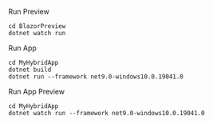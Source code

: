 Run Preview
```
cd BlazorPreview
dotnet watch run
```

Run App
```
cd MyHybridApp
dotnet build
dotnet run --framework net9.0-windows10.0.19041.0
```

Run App Preview
```
cd MyHybridApp
dotnet watch run --framework net9.0-windows10.0.19041.0
```